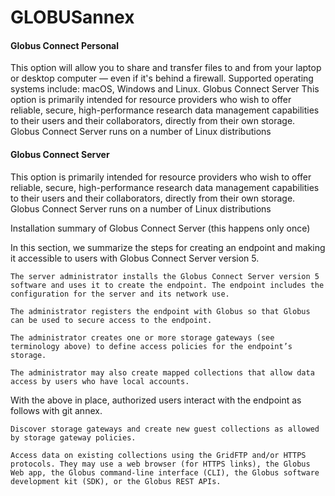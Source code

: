 # GLOBUSannex





#### Globus Connect Personal

This option will allow you to share and transfer files to and from your laptop or desktop computer — even if it's behind a firewall. Supported operating systems include: macOS, Windows and Linux.
Globus Connect Server
This option is primarily intended for resource providers who wish to offer reliable, secure, high-performance research data management capabilities to their users and their collaborators, directly from their own storage. Globus Connect Server runs on a number of Linux distributions



#### Globus Connect Server

This option is primarily intended for resource providers who wish to offer reliable, secure, high-performance research data management capabilities to their users and their collaborators, directly from their own storage. Globus Connect Server runs on a number of Linux distributions


Installation summary of Globus Connect Server (this happens only once)

In this section, we summarize the steps for creating an endpoint and making it accessible to users with Globus Connect Server version 5.

    The server administrator installs the Globus Connect Server version 5 software and uses it to create the endpoint. The endpoint includes the configuration for the server and its network use.

    The administrator registers the endpoint with Globus so that Globus can be used to secure access to the endpoint.

    The administrator creates one or more storage gateways (see terminology above) to define access policies for the endpoint’s storage.

    The administrator may also create mapped collections that allow data access by users who have local accounts.



With the above in place, authorized users interact with the endpoint as follows with git annex.

    Discover storage gateways and create new guest collections as allowed by storage gateway policies.

    Access data on existing collections using the GridFTP and/or HTTPS protocols. They may use a web browser (for HTTPS links), the Globus Web app, the Globus command-line interface (CLI), the Globus software development kit (SDK), or the Globus REST APIs.

